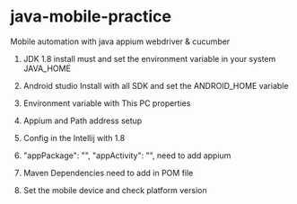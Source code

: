 # java-mobile-practice
Mobile automation with java appium webdriver & cucumber

1. JDK 1.8 install must and set the environment variable in your system JAVA_HOME
 
2. Android studio Install with all SDK and set the ANDROID_HOME variable 

3. Environment variable with This PC properties 

3. Appium and Path address setup

4. Config in the Intellij with 1.8 

5. "appPackage": "",
"appActivity": "", need to add appium 
 
 6. Maven Dependencies need to add in POM file 
 
 7. Set the mobile device and check platform version
